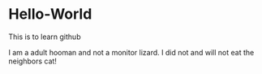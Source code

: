 # Hello-World
This is to learn github 

I am a adult hooman and not a monitor lizard. I did not and will not eat the neighbors cat! 
